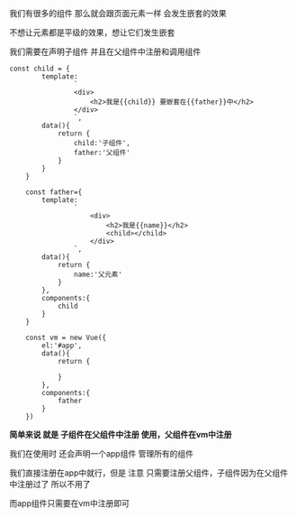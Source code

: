 我们有很多的组件 那么就会跟页面元素一样 会发生嵌套的效果

不想让元素都是平级的效果，想让它们发生嵌套

我们需要在声明子组件 并且在父组件中注册和调用组件

```
const child = {
        template:
                `
                <div>
                    <h2>我是{{child}} 要嵌套在{{father}}中</h2>
                </div>
                `,
        data(){
            return {
                child:'子组件',
                father:'父组件'
            }
        }
    }

    const father={
        template:
                `
                    <div>
                        <h2>我是{{name}}</h2>
                        <child></child>
                    </div>
                `,
        data(){
            return {
                name:'父元素'
            }
        },
        components:{
            child
        }
    }

    const vm = new Vue({
        el:'#app',
        data(){
            return {

            }
        },
        components:{
            father
        }
    })

```

**简单来说 就是 子组件在父组件中注册 使用，父组件在vm中注册**

我们在使用时 还会声明一个app组件 管理所有的组件

我们直接注册在app中就行，但是 注意 只需要注册父组件，子组件因为在父组件中注册过了 所以不用了

而app组件只需要在vm中注册即可







